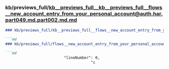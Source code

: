 ### kb/previews_full/kb__previews_full__kb__previews_full__flows__new_account_entry_from_your_personal_account@auth.har.part049.md.part002.md.md

```md
### kb/previews_full/kb__previews_full__flows__new_account_entry_from_your_personal_account@auth.har.part049.md.part002.md

```md
### kb/previews_full/flows__new_account_entry_from_your_personal_account@auth.har.part049.md (part 002)

```md
                          "lineNumber": 0,
                                      "c
```

```

```

```

